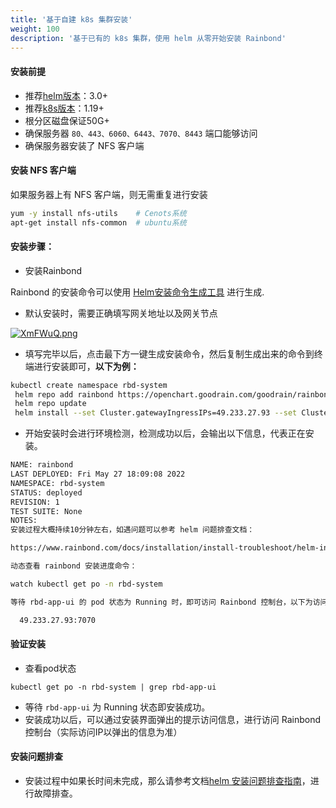 ```yaml
---
title: '基于自建 k8s 集群安装'
weight: 100
description: '基于已有的 k8s 集群，使用 helm 从零开始安装 Rainbond'
---
```



#### 安装前提

- 推荐[helm版本](https://helm.sh/docs/intro/install/)：3.0+
- 推荐[k8s版本](https://kubernetes.io/)：1.19+
- 根分区磁盘保证50G+
- 确保服务器 `80、443、6060、6443、7070、8443` 端口能够访问
- 确保服务器安装了 NFS 客户端

#### 安装 NFS 客户端

如果服务器上有 NFS 客户端，则无需重复进行安装
```bash
yum -y install nfs-utils    # Cenots系统
apt-get install nfs-common  # ubuntu系统
```
#### 安装步骤：

- 安装Rainbond

Rainbond 的安装命令可以使用 [Helm安装命令生成工具](/helm) 进行生成.

- 默认安装时，需要正确填写网关地址以及网关节点

[![XmFWuQ.png](https://s1.ax1x.com/2022/05/27/XmFWuQ.png)](https://imgtu.com/i/XmFWuQ)

- 填写完毕以后，点击最下方一键生成安装命令，然后复制生成出来的命令到终端进行安装即可，**以下为例：**

```bash
kubectl create namespace rbd-system
 helm repo add rainbond https://openchart.goodrain.com/goodrain/rainbond
 helm repo update
 helm install --set Cluster.gatewayIngressIPs=49.233.27.93 --set Cluster.enableHA=false --set Cluster.nodesForGateway[0].name=49.233.27.93 --set Cluster.nodesForGateway[0].externalIP=49.233.27.93 --set Cluster.nodesForGateway[0].internalIP=10.0.16.16 rainbond rainbond/rainbond-cluster -n rbd-system
```



- 开始安装时会进行环境检测，检测成功以后，会输出以下信息，代表正在安装。

```bash
NAME: rainbond
LAST DEPLOYED: Fri May 27 18:09:08 2022
NAMESPACE: rbd-system
STATUS: deployed
REVISION: 1
TEST SUITE: None
NOTES:
安装过程大概持续10分钟左右，如遇问题可以参考 helm 问题排查文档：

https://www.rainbond.com/docs/installation/install-troubleshoot/helm-install-troubleshoot

动态查看 rainbond 安装进度命令：

watch kubectl get po -n rbd-system

等待 rbd-app-ui 的 pod 状态为 Running 时，即可访问 Rainbond 控制台，以下为访问地址：

  49.233.27.93:7070
```



#### 验证安装

- 查看pod状态

```
kubectl get po -n rbd-system | grep rbd-app-ui
```

- 等待 ``` rbd-app-ui ``` 为 Running 状态即安装成功。
- 安装成功以后，可以通过安装界面弹出的提示访问信息，进行访问 Rainbond 控制台（实际访问IP以弹出的信息为准）


#### 安装问题排查

- 安装过程中如果长时间未完成，那么请参考文档[helm 安装问题排查指南](/docs/installation/install-troubleshoot/helm-install-troubleshoot)，进行故障排查。
